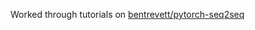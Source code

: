 Worked through tutorials on [bentrevett/pytorch-seq2seq](https://github.com/bentrevett/pytorch-seq2seq)

